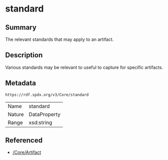 <!-- Automatically generated by spec-parser v2.0.0 on 2024-01-26T22:18:46.241893+00:00 -->
<!-- SPDX-License-Identifier: Community-Spec-1.0 -->

# standard

## Summary

The relevant standards that may apply to an artifact.


## Description

Various standards may be relevant to useful to capture for specific artifacts.


## Metadata

`https://rdf.spdx.org/v3/Core/standard`


| | |
|---|---|
| Name | standard |
| Nature | DataProperty |
| Range | xsd:string |




## Referenced

- [/Core/Artifact](../../Core/Classes/Artifact.md)

